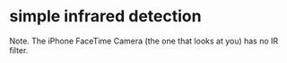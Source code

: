 simple infrared detection
=========================


Note. The iPhone FaceTime Camera (the one that looks at you) has no IR filter.
